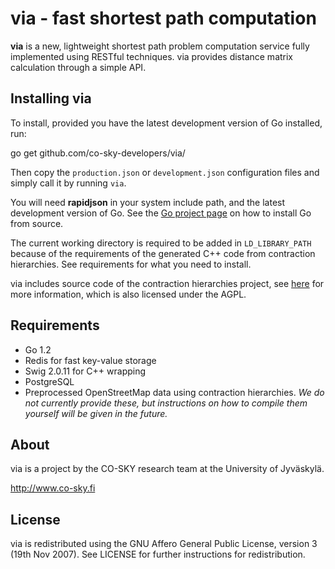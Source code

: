 via - fast shortest path computation
====================================

**via** is a new, lightweight shortest path problem computation service fully implemented using RESTful techniques. via provides distance matrix calculation through a simple API.

Installing via
--------------

To install, provided you have the latest development version of Go installed, run:

  go get github.com/co-sky-developers/via/

Then copy the ``production.json`` or ``development.json`` configuration files and simply call it by running ``via``.

You will need **rapidjson** in your system include path, and the latest development version of Go. See the [Go project page](https://code.google.com/p/go/) on how to install Go from source.

The current working directory is required to be added in ``LD_LIBRARY_PATH`` because of the requirements of the generated
C++ code from contraction hierarchies. See requirements for what you need to install.

via includes source code of the contraction hierarchies project, see [here](http://algo2.iti.kit.edu/routeplanning.php) for more information, which is also licensed under the AGPL.

Requirements
------------

* Go 1.2 
* Redis for fast key-value storage
* Swig 2.0.11 for C++ wrapping
* PostgreSQL 
* Preprocessed OpenStreetMap data using contraction hierarchies. *We do not currently provide these, but instructions on how to compile them yourself will be given in the future.*

About
-----

via is a project by the CO-SKY research team at the University of Jyväskylä. 

http://www.co-sky.fi

License
-------

via is redistributed using the GNU Affero General Public License, version 3 (19th Nov 2007). See LICENSE for further instructions for redistribution.
